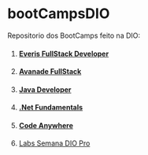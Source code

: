 #  bootCampsDIO
Repositorio dos BootCamps feito na DIO:

1. #### [Everis FullStack Developer](https://github.com/SidneyMoreira/bootCampsDIO/tree/master/EverisFullStack)

2. #### [Avanade FullStack](https://github.com/SidneyMoreira/bootCampsDIO/tree/master/AvanadeFullStack)

3. #### [Java Developer](https://github.com/SidneyMoreira/bootCampsDIO/tree/master/JavaDeveloper)

4. #### [.Net Fundamentals](https://github.com/SidneyMoreira/bootCampsDIO/tree/master/DotNetFundamentals)

5. #### [Code Anywhere](https://github.com/SidneyMoreira/bootCampsDIO/tree/master/CodeAnywhere)

6. [Labs Semana DIO Pro](https://github.com/SidneyMoreira/bootCampsDIO/tree/main/LabsPro)

